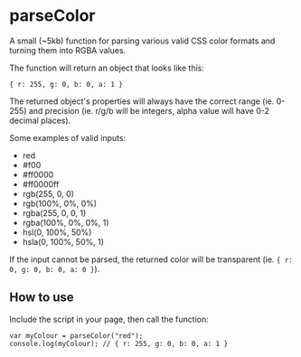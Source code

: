 # parseColor

A small (~5kb) function for parsing various valid CSS color formats and turning them into RGBA values.

The function will return an object that looks like this:

```
{ r: 255, g: 0, b: 0, a: 1 }
```

The returned object's properties will always have the correct range (ie. 0-255) and precision (ie. r/g/b will be integers, alpha value will have 0-2 decimal places).

Some examples of valid inputs:

* red
* #f00
* #ff0000
* #ff0000ff
* rgb(255, 0, 0)
* rgb(100%, 0%, 0%)
* rgba(255, 0, 0, 1)
* rgba(100%, 0%, 0%, 1)
* hsl(0, 100%, 50%)
* hsla(0, 100%, 50%, 1)

If the input cannot be parsed, the returned color will be transparent (ie. <code>{ r: 0, g: 0, b: 0, a: 0 }</code>).

## How to use

Include the script in your page, then call the function:

```
var myColour = parseColor("red");
console.log(myColour); // { r: 255, g: 0, b: 0, a: 1 }
```
